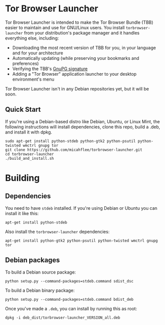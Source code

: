 Tor Browser Launcher
====================
Tor Browser Launcher is intended to make the Tor Browser Bundle (TBB) easier to
maintain and use for GNU/Linux users. You install ```torbrowser-launcher``` from your
distribution's package manager and it handles everything else, including:

* Downloading the most recent version of TBB for you, in your language and for
  your architecture
* Automatically updating (while preserving your bookmarks and preferences)
* Verifying the TBB's [GnuPG signature](http://www.gnupg.org/gph/en/manual/x135.html)
* Adding a "Tor Browser" application launcher to your desktop environment's menu

Tor Browser Launcher isn't in any Debian repositories yet, but it will be soon.

Quick Start
-----------

If you're using a Debian-based distro like Debian, Ubuntu, or Linux Mint, the
following instructions will install dependencies, clone this repo, build a .deb, and
install it with dpkg.

    sudo apt-get install python-stdeb python-gtk2 python-psutil python-twisted wmctrl gnupg tor
    git clone https://github.com/micahflee/torbrowser-launcher.git
    cd torbrowser-launcher
    ./build_and_install.sh

Building
========

Dependencies
------------

You need to have ```stdeb``` installed. If you're using Debian or Ubuntu you can
install it like this:

    apt-get install python-stdeb

Also install the ```torbrowser-launcher``` dependencies:

    apt-get install python-gtk2 python-psutil python-twisted wmctrl gnupg tor

Debian packages
---------------

To build a Debian source package:

    python setup.py --command-packages=stdeb.command sdist_dsc

To build a Debian binary package:

    python setup.py --command-packages=stdeb.command bdist_deb

Once you've made a ```.deb```, you can install by running this as root:

    dpkg -i deb_dist/torbrowser-launcher_VERSION_all.deb

